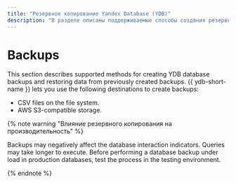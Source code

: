 ```yaml
---
title: "Резервное копирование Yandex Database (YDB)"
description: "В разделе описаны поддерживаемые способы создания резервных копий баз данных Yandex Database (YDB) и восстановления из созданных ранее резервных копий. YDB позволяет использовать для создания резервных копий csv-файлы на файловой системе и AWS S3-совместимые хранилища."
---
```

# Backups

This section describes supported methods for creating YDB database backups and restoring data from previously created backups. {{ ydb-short-name }} lets you use the following destinations to create backups:

* CSV files on the file system.
* AWS S3-compatible storage.

{% note warning "Влияние резервного копирования на производительность" %}

Backups may negatively affect the database interaction indicators. Queries may take longer to execute. Before performing a database backup under load in production databases, test the process in the testing environment.

{% endnote %}

